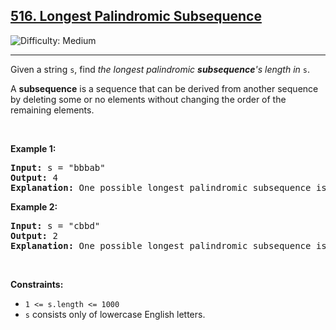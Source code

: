 <h2><a href="https://leetcode.com/problems/longest-palindromic-subsequence/">516. Longest Palindromic Subsequence</a></h2><img src='https://img.shields.io/badge/Difficulty-Medium-orange' alt='Difficulty: Medium' /><hr><div><p>Given a string <code>s</code>, find <em>the longest palindromic <strong>subsequence</strong>'s length in</em> <code>s</code>.</p>

<p>A <strong>subsequence</strong> is a sequence that can be derived from another sequence by deleting some or no elements without changing the order of the remaining elements.</p>

<p>&nbsp;</p>
<p><strong class="example">Example 1:</strong></p>

<pre><strong>Input:</strong> s = "bbbab"
<strong>Output:</strong> 4
<strong>Explanation:</strong> One possible longest palindromic subsequence is "bbbb".
</pre>

<p><strong class="example">Example 2:</strong></p>

<pre><strong>Input:</strong> s = "cbbd"
<strong>Output:</strong> 2
<strong>Explanation:</strong> One possible longest palindromic subsequence is "bb".
</pre>

<p>&nbsp;</p>
<p><strong>Constraints:</strong></p>

<ul>
	<li><code>1 &lt;= s.length &lt;= 1000</code></li>
	<li><code>s</code> consists only of lowercase English letters.</li>
</ul>
</div>